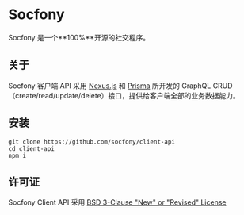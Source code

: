 # Socfony

Socfony 是一个**100%**开源的社交程序。

## 关于

Socfony 客户端 API 采用 [Nexus.js](https://nexusjs.org/) 和 [Prisma](https://www.prisma.io/) 所开发的 GraphQL CRUD（create/read/update/delete）接口，提供给客户端全部的业务数据能力。

## 安装

```
git clone https://github.com/socfony/client-api
cd client-api
npm i
```

## 许可证

Socfony Client API 采用 [BSD 3-Clause "New" or "Revised" License
](https://opensource.org/licenses/BSD-3-Clause)
